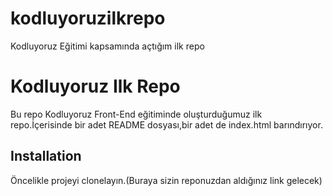 # kodluyoruzilkrepo
Kodluyoruz Eğitimi kapsamında açtığım ilk repo


# Kodluyoruz Ilk Repo

Bu repo Kodluyoruz Front-End eğitiminde oluşturduğumuz ilk repo.İçerisinde bir adet README dosyası,bir adet de index.html barındırıyor.


## Installation

Öncelikle projeyi clonelayın.(Buraya sizin reponuzdan aldığınız link gelecek)

